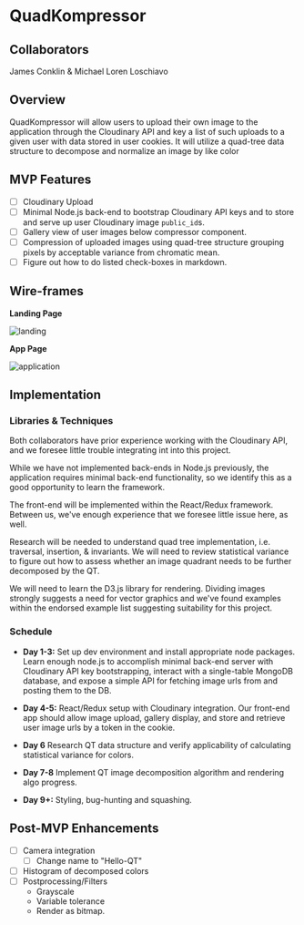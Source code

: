 # QuadKompressor

## Collaborators

James Conklin & Michael Loren Loschiavo

## Overview

QuadKompressor will allow users to upload their own image to the application
through the Cloudinary API and key a list of such uploads to a given user with data stored in user cookies. It will utilize a quad-tree data structure to decompose and normalize an image by like color

## MVP Features
- [ ] Cloudinary Upload
- [ ] Minimal Node.js back-end to bootstrap Cloudinary API keys and to store and serve up user Cloudinary image `public_id`s.
- [ ] Gallery view of user images below compressor component.
- [ ] Compression of uploaded images using quad-tree structure grouping pixels by acceptable variance from chromatic mean.
- [ ] Figure out how to do listed check-boxes in markdown.

## Wire-frames

**Landing Page**

![landing]

**App Page**

![application]

## Implementation

### Libraries & Techniques
Both collaborators have prior experience working with the Cloudinary API, and we foresee little trouble integrating int into this project.

While we have not implemented back-ends in Node.js previously, the application requires minimal back-end functionality, so we identify this as a good opportunity to learn the framework.

The front-end will be implemented within the React/Redux framework. Between us, we've enough experience that we foresee little issue here, as well.

Research will be needed to understand quad tree implementation, i.e. traversal, insertion, & invariants.
We will need to review statistical variance to figure out how to assess whether an image quadrant needs to be further decomposed by the QT.

We will need to learn the D3.js library for rendering. Dividing images strongly suggests a need for vector graphics and we've found examples within the endorsed example list suggesting suitability for this project.  

### Schedule

- **Day 1-3:** Set up dev environment and install appropriate node packages. Learn enough node.js to accomplish minimal back-end server with Cloudinary API key bootstrapping, interact with a single-table MongoDB database, and expose a simple API for fetching image urls from and posting them to the DB.

- **Day 4-5:** React/Redux setup with Cloudinary integration. Our front-end app should allow image upload, gallery display, and store and retrieve user image urls by a token in the cookie.

- **Day 6** Research QT data structure and verify applicability of calculating statistical variance for colors.

- **Day 7-8** Implement QT image decomposition algorithm and rendering algo progress.

- **Day 9+:** Styling, bug-hunting and squashing.

## Post-MVP Enhancements

 - [ ] Camera integration
   - [ ] Change name to "Hello-QT"
 - [ ] Histogram of decomposed colors
 - [ ] Postprocessing/Filters
   - Grayscale
   - Variable tolerance
   - Render as bitmap.

[landing]: (./docs/wireframes/landing.png)
[application]: (./docs/wireframes/application.png)
